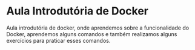 # Aula Introdutória de Docker

Aula introdutória de docker, onde aprendemos sobre a funcionalidade do Docker, aprendemos alguns comandos e também realizamos alguns exercícios para praticar esses comandos.